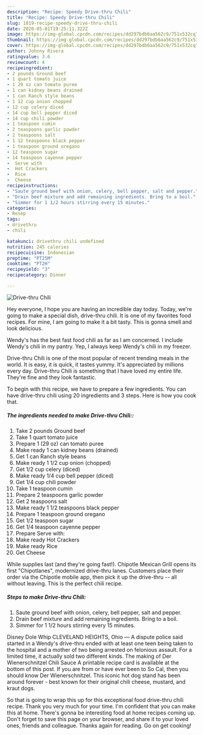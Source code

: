 ```yaml
---
description: "Recipe: Speedy Drive-thru Chili"
title: "Recipe: Speedy Drive-thru Chili"
slug: 1819-recipe-speedy-drive-thru-chili
date: 2020-05-01T19:25:11.322Z
image: https://img-global.cpcdn.com/recipes/dd297bdb6aa562c9/751x532cq70/drive-thru-chili-recipe-main-photo.jpg
thumbnail: https://img-global.cpcdn.com/recipes/dd297bdb6aa562c9/751x532cq70/drive-thru-chili-recipe-main-photo.jpg
cover: https://img-global.cpcdn.com/recipes/dd297bdb6aa562c9/751x532cq70/drive-thru-chili-recipe-main-photo.jpg
author: Johnny Rivera
ratingvalue: 3.6
reviewcount: 4
recipeingredient:
- 2 pounds Ground beef
- 1 quart tomato juice
- 1 29 oz can tomato puree
- 1 can kidney beans drained
- 1 can Ranch style beans
- 1 12 cup onion chopped
- 12 cup celery diced
- 14 cup bell pepper diced
- 14 cup chili powder
- 1 teaspoon cumin
- 2 teaspoons garlic powder
- 2 teaspoons salt
- 1 12 teaspoons black pepper
- 1 teaspoon ground oregano
- 12 teaspoon sugar
- 14 teaspoon cayenne pepper
-  Serve with
-  Hot Crackers
-  Rice
-  Cheese
recipeinstructions:
- "Saute ground beef with onion, celery, bell pepper, salt and pepper."
- "Drain beef mixture and add remaining ingredients. Bring to a boil."
- "Simmer for 1 1/2 hours stirring every 15 minutes."
categories:
- Resep
tags:
- drivethru
- chili

katakunci: drivethru chili undefined
nutrition: 245 calories
recipecuisine: Indonesian
preptime: "PT25M"
cooktime: "PT2H"
recipeyield: "3"
recipecategory: Dinner

---
```



![Drive-thru Chili](https://img-global.cpcdn.com/recipes/dd297bdb6aa562c9/751x532cq70/drive-thru-chili-recipe-main-photo.jpg)

Hey everyone, I hope you are having an incredible day today. Today, we're going to make a special dish, drive-thru chili. It is one of my favorites food recipes. For mine, I am going to make it a bit tasty. This is gonna smell and look delicious.

Wendy&#39;s has the best fast food chili as far as I am concerned. I include Wendy&#39;s chili in my pantry. Yep, I always keep Wendy&#39;s chili in my freezer.

Drive-thru Chili is one of the most popular of recent trending meals in the world. It is easy, it is quick, it tastes yummy. It's appreciated by millions every day. Drive-thru Chili is something that I have loved my entire life. They're fine and they look fantastic.


To begin with this recipe, we have to prepare a few ingredients. You can have drive-thru chili using 20 ingredients and 3 steps. Here is how you cook that.

##### The ingredients needed to make Drive-thru Chili::

1. Take 2 pounds Ground beef
1. Take 1 quart tomato juice
1. Prepare 1 (29 oz) can tomato puree
1. Make ready 1 can kidney beans (drained)
1. Get 1 can Ranch style beans
1. Make ready 1 1/2 cup onion (chopped)
1. Get 1/2 cup celery (diced)
1. Make ready 1/4 cup bell pepper (diced)
1. Get 1/4 cup chili powder
1. Take 1 teaspoon cumin
1. Prepare 2 teaspoons garlic powder
1. Get 2 teaspoons salt
1. Make ready 1 1/2 teaspoons black pepper
1. Prepare 1 teaspoon ground oregano
1. Get 1/2 teaspoon sugar
1. Get 1/4 teaspoon cayenne pepper
1. Prepare  Serve with:
1. Make ready  Hot Crackers
1. Make ready  Rice
1. Get  Cheese


While supplies last (and they&#39;re going fast!). Chipotle Mexican Grill opens its first &#34;Chipotlanes&#34;, modernized drive-thru lanes. Customers place their order via the Chipotle mobile app, then pick it up the drive-thru -- all without leaving. This is the perfect chili recipe. 

##### Steps to make Drive-thru Chili:

1. Saute ground beef with onion, celery, bell pepper, salt and pepper.
1. Drain beef mixture and add remaining ingredients. Bring to a boil.
1. Simmer for 1 1/2 hours stirring every 15 minutes.


Disney Dole Whip CLEVELAND HEIGHTS, Ohio — A dispute police said started in a Wendy&#39;s drive-thru ended with at least one teen being taken to the hospital and a mother of two being arrested on felonious assault. For a limited time, it actually sold two different kinds. The making of Der Wienerschnitzel Chili Sauce A printable recipe card is available at the bottom of this post. If you are from or have ever been to So Cal, then you should know Der Wienerschnitzel. This iconic hot dog stand has been around forever - best known for their original chili cheese, mustard, and kraut dogs. 

So that is going to wrap this up for this exceptional food drive-thru chili recipe. Thank you very much for your time. I'm confident that you can make this at home. There's gonna be interesting food at home recipes coming up. Don't forget to save this page on your browser, and share it to your loved ones, friends and colleague. Thanks again for reading. Go on get cooking!
